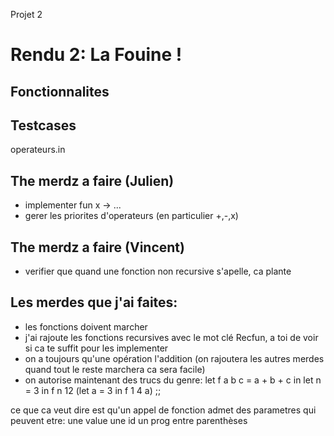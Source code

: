 Projet 2

# Rendu 2: La Fouine !

## Fonctionnalites

## Testcases

operateurs.in



## The merdz a faire (Julien)
* implementer fun x -> ...
* gerer les priorites d'operateurs (en particulier +,-,x)


## The merdz a faire (Vincent)
* verifier que quand une fonction non recursive s'apelle, ca plante

## Les merdes que j'ai faites:

* les fonctions doivent marcher
* j'ai rajoute les fonctions recursives avec le mot clé Recfun, a toi de voir si ca te suffit pour les implementer
* on a toujours qu'une opération l'addition (on rajoutera les autres merdes quand tout le reste marchera ca sera facile)
* on autorise maintenant des trucs du genre:
let f a b c = a + b + c in 
let n = 3 in 
f n 12 (let a = 3 in f 1 4 a) ;;

ce que ca veut dire est qu'un appel de fonction admet des parametres qui peuvent etre: 
une value
une id
un prog entre parenthèses

